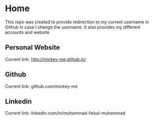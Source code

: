 # Home

This repo was created to provide redirection to my current username in Github in case I change the username. It also provides my different accounts and website

## Personal Website
Current link: http://mickey-me.github.io/

## Github
Current link: github.com/mickey-me

## Linkedin
Current link: linkedin.com/in/muhammad-faisal-muhammad

